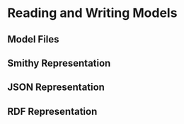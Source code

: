 # Reading and Writing Models

## Model Files

## Smithy Representation

## JSON Representation

## RDF Representation
